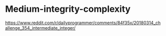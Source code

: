 # Medium-integrity-complexity
https://www.reddit.com/r/dailyprogrammer/comments/84f35x/20180314_challenge_354_intermediate_integer/
